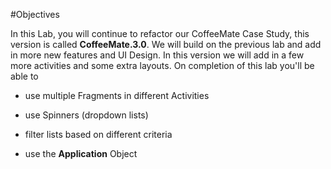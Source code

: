 #Objectives

In this Lab, you will continue to refactor our CoffeeMate Case Study, this version is called <b>CoffeeMate.3.0</b>. We will build on the previous lab and add in more new features and UI Design. In this version we will add in a few more activities and some extra layouts. On completion of this lab you'll be able to 

- use multiple Fragments in different Activities 

- use Spinners (dropdown lists)

- filter lists based on different criteria

- use the <b>Application</b> Object

